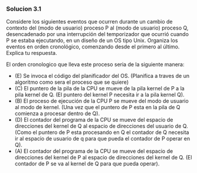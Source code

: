 ### Solucion 3.1

Considere los siguientes eventos que ocurren durante un cambio de contexto del (modo de usuario) proceso P al (modo de usuario) proceso Q, desencadenado por una interrupción del temporizador que ocurrió cuando P se estaba ejecutando, en un diseño de un OS tipo Unix. Organiza los eventos en orden cronológico, comenzando desde el primero al último. Explica tu respuesta.

El orden cronologico que lleva este proceso seria de la siguiente manera:
* (E) Se invoca el código del planificador del OS. (Planifica a traves de un algoritmo como sera el proceso que se quiere)
* (C) El puntero de la pila de la CPU se mueve de la pila kernel de P a la pila kernel de Q. (El puntero del kernel P necesita ir a la pila kernel Q).
* (B) El proceso de ejecución de la CPU P se mueve del modo de usuario al modo de kernel. (Una vez que el puntero de P esta en la pila de Q comienza a procesar dentro de Q).
* (D) El contador del programa de la CPU se mueve del espacio de direcciones del kernel de Q al espacio de direcciones del usuario de Q. (Como el puntero de P esta procesando en Q el contador de Q necesita ir al espacio de usuario de q para que pueda el contador de P operar en Q).
* (A) El contador del programa de la CPU se mueve del espacio de direcciones del kernel de P al espacio de direcciones del kernel de Q. (El contador de P se va al kernel de Q para que pueda operar).
